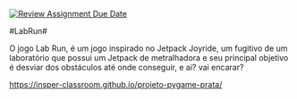 [![Review Assignment Due Date](https://classroom.github.com/assets/deadline-readme-button-24ddc0f5d75046c5622901739e7c5dd533143b0c8e959d652212380cedb1ea36.svg)](https://classroom.github.com/a/qMYffwgb)

#LabRun#

O jogo Lab Run, é um jogo inspirado no Jetpack Joyride, um fugitivo de um laboratório que possui um Jetpack de metralhadora e seu principal objetivo é desviar dos obstáculos até onde conseguir, e ai? vai encarar?

https://insper-classroom.github.io/projeto-pygame-prata/